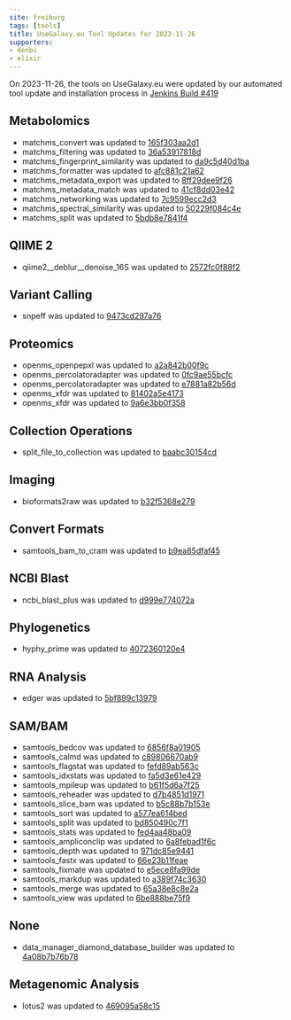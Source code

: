 ```yaml
---
site: freiburg
tags: [tools]
title: UseGalaxy.eu Tool Updates for 2023-11-26
supporters:
- denbi
- elixir
---
```


On 2023-11-26, the tools on UseGalaxy.eu were updated by our automated tool update and installation process in [Jenkins Build #419](https://build.galaxyproject.eu/job/usegalaxy-eu/job/install-tools/#419/)


## Metabolomics

- matchms_convert was updated to [165f303aa2d1](https://toolshed.g2.bx.psu.edu/view/recetox/matchms_convert/165f303aa2d1)
- matchms_filtering was updated to [36a53917818d](https://toolshed.g2.bx.psu.edu/view/recetox/matchms_filtering/36a53917818d)
- matchms_fingerprint_similarity was updated to [da9c5d40d1ba](https://toolshed.g2.bx.psu.edu/view/recetox/matchms_fingerprint_similarity/da9c5d40d1ba)
- matchms_formatter was updated to [afc881c21a62](https://toolshed.g2.bx.psu.edu/view/recetox/matchms_formatter/afc881c21a62)
- matchms_metadata_export was updated to [8ff29dee9f26](https://toolshed.g2.bx.psu.edu/view/recetox/matchms_metadata_export/8ff29dee9f26)
- matchms_metadata_match was updated to [41cf8dd03e42](https://toolshed.g2.bx.psu.edu/view/recetox/matchms_metadata_match/41cf8dd03e42)
- matchms_networking was updated to [7c9599ecc2d3](https://toolshed.g2.bx.psu.edu/view/recetox/matchms_networking/7c9599ecc2d3)
- matchms_spectral_similarity was updated to [50229f084c4e](https://toolshed.g2.bx.psu.edu/view/recetox/matchms_spectral_similarity/50229f084c4e)
- matchms_split was updated to [5bdb8e7841f4](https://toolshed.g2.bx.psu.edu/view/recetox/matchms_split/5bdb8e7841f4)

## QIIME 2

- qiime2__deblur__denoise_16S was updated to [2572fc0f88f2](https://toolshed.g2.bx.psu.edu/view/q2d2/qiime2__deblur__denoise_16S/2572fc0f88f2)

## Variant Calling

- snpeff was updated to [9473cd297a76](https://toolshed.g2.bx.psu.edu/view/iuc/snpeff/9473cd297a76)

## Proteomics

- openms_openpepxl was updated to [a2a842b00f9c](https://toolshed.g2.bx.psu.edu/view/galaxyp/openms_openpepxl/a2a842b00f9c)
- openms_percolatoradapter was updated to [0fc9ae55bcfc](https://toolshed.g2.bx.psu.edu/view/galaxyp/openms_percolatoradapter/0fc9ae55bcfc)
- openms_percolatoradapter was updated to [e7881a82b56d](https://toolshed.g2.bx.psu.edu/view/galaxyp/openms_percolatoradapter/e7881a82b56d)
- openms_xfdr was updated to [81402a5e4173](https://toolshed.g2.bx.psu.edu/view/galaxyp/openms_xfdr/81402a5e4173)
- openms_xfdr was updated to [9a6e3bb0f358](https://toolshed.g2.bx.psu.edu/view/galaxyp/openms_xfdr/9a6e3bb0f358)

## Collection Operations

- split_file_to_collection was updated to [baabc30154cd](https://toolshed.g2.bx.psu.edu/view/bgruening/split_file_to_collection/baabc30154cd)

## Imaging

- bioformats2raw was updated to [b32f5368e279](https://toolshed.g2.bx.psu.edu/view/imgteam/bioformats2raw/b32f5368e279)

## Convert Formats

- samtools_bam_to_cram was updated to [b9ea85dfaf45](https://toolshed.g2.bx.psu.edu/view/iuc/samtools_bam_to_cram/b9ea85dfaf45)

## NCBI Blast

- ncbi_blast_plus was updated to [d999e774072a](https://toolshed.g2.bx.psu.edu/view/devteam/ncbi_blast_plus/d999e774072a)

## Phylogenetics

- hyphy_prime was updated to [4072360120e4](https://toolshed.g2.bx.psu.edu/view/iuc/hyphy_prime/4072360120e4)

## RNA Analysis

- edger was updated to [5bf899c13979](https://toolshed.g2.bx.psu.edu/view/iuc/edger/5bf899c13979)

## SAM/BAM

- samtools_bedcov was updated to [6856f8a01905](https://toolshed.g2.bx.psu.edu/view/devteam/samtools_bedcov/6856f8a01905)
- samtools_calmd was updated to [c89806670ab9](https://toolshed.g2.bx.psu.edu/view/devteam/samtools_calmd/c89806670ab9)
- samtools_flagstat was updated to [fefd89ab563c](https://toolshed.g2.bx.psu.edu/view/devteam/samtools_flagstat/fefd89ab563c)
- samtools_idxstats was updated to [fa5d3e61e429](https://toolshed.g2.bx.psu.edu/view/devteam/samtools_idxstats/fa5d3e61e429)
- samtools_mpileup was updated to [b61f5d6a7f25](https://toolshed.g2.bx.psu.edu/view/devteam/samtools_mpileup/b61f5d6a7f25)
- samtools_reheader was updated to [d7b4851d1971](https://toolshed.g2.bx.psu.edu/view/devteam/samtools_reheader/d7b4851d1971)
- samtools_slice_bam was updated to [b5c88b7b153e](https://toolshed.g2.bx.psu.edu/view/devteam/samtools_slice_bam/b5c88b7b153e)
- samtools_sort was updated to [a577ea614bed](https://toolshed.g2.bx.psu.edu/view/devteam/samtools_sort/a577ea614bed)
- samtools_split was updated to [bd850490c7f1](https://toolshed.g2.bx.psu.edu/view/devteam/samtools_split/bd850490c7f1)
- samtools_stats was updated to [fed4aa48ba09](https://toolshed.g2.bx.psu.edu/view/devteam/samtools_stats/fed4aa48ba09)
- samtools_ampliconclip was updated to [6a8febad1f6c](https://toolshed.g2.bx.psu.edu/view/iuc/samtools_ampliconclip/6a8febad1f6c)
- samtools_depth was updated to [971dc85e9441](https://toolshed.g2.bx.psu.edu/view/iuc/samtools_depth/971dc85e9441)
- samtools_fastx was updated to [66e23b11feae](https://toolshed.g2.bx.psu.edu/view/iuc/samtools_fastx/66e23b11feae)
- samtools_fixmate was updated to [e5ece8fa99de](https://toolshed.g2.bx.psu.edu/view/iuc/samtools_fixmate/e5ece8fa99de)
- samtools_markdup was updated to [a389f74c3630](https://toolshed.g2.bx.psu.edu/view/iuc/samtools_markdup/a389f74c3630)
- samtools_merge was updated to [65a38e8c8e2a](https://toolshed.g2.bx.psu.edu/view/iuc/samtools_merge/65a38e8c8e2a)
- samtools_view was updated to [6be888be75f9](https://toolshed.g2.bx.psu.edu/view/iuc/samtools_view/6be888be75f9)

## None

- data_manager_diamond_database_builder was updated to [4a08b7b76b78](https://toolshed.g2.bx.psu.edu/view/iuc/data_manager_diamond_database_builder/4a08b7b76b78)

## Metagenomic Analysis

- lotus2 was updated to [469095a58c15](https://toolshed.g2.bx.psu.edu/view/earlhaminst/lotus2/469095a58c15)

